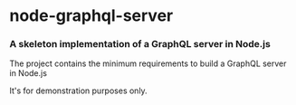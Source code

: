 # node-graphql-server

### A skeleton implementation of a GraphQL server in Node.js

The project contains the minimum requirements to build a GraphQL server in Node.js

It's for demonstration purposes only.